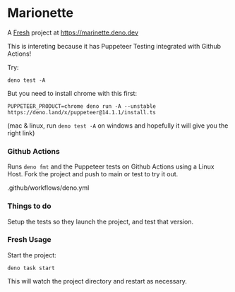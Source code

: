 # Marionette

A [Fresh](https://fresh.deno.dev) project at https://marinette.deno.dev

This is intereting because it has Puppeteer Testing integrated with Github Actions!

Try:

```
deno test -A
```

But you need to install chrome with this first:

```
PUPPETEER_PRODUCT=chrome deno run -A --unstable https://deno.land/x/puppeteer@14.1.1/install.ts
```

(mac & linux, run `deno test -A` on windows and hopefully it will give you the right link)

### Github Actions

Runs `deno fmt` and the Puppeteer tests on Github Actions using a Linux Host. Fork the project and push to main or test to try it out.

.github/workflows/deno.yml

### Things to do

Setup the tests so they launch the project, and test that version.

### Fresh Usage

Start the project:

```
deno task start
```

This will watch the project directory and restart as necessary.

